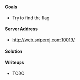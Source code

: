 #### Goals
 * Try to find the flag

#### Server Address
 * http://web.sniperoj.com:10019/

#### Solution

#### Writeups
 * TODO


